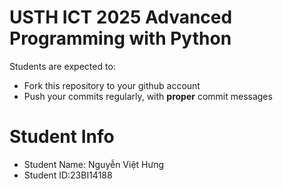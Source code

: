 USTH ICT 2025 Advanced Programming with Python
=====================================================

Students are expected to:
* Fork this repository to your github account
* Push your commits regularly, with **proper** commit messages


Student Info
=========================

* Student Name: Nguyễn Việt Hưng
* Student ID:23BI14188
